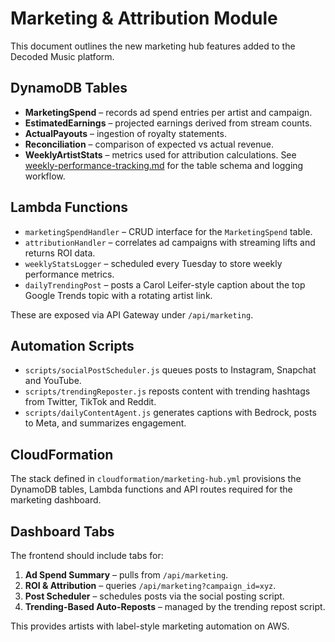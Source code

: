 # Marketing & Attribution Module

This document outlines the new marketing hub features added to the Decoded Music platform.

## DynamoDB Tables
- **MarketingSpend** – records ad spend entries per artist and campaign.
- **EstimatedEarnings** – projected earnings derived from stream counts.
- **ActualPayouts** – ingestion of royalty statements.
- **Reconciliation** – comparison of expected vs actual revenue.
- **WeeklyArtistStats** – metrics used for attribution calculations.
  See [weekly-performance-tracking.md](weekly-performance-tracking.md) for the
  table schema and logging workflow.

## Lambda Functions
- `marketingSpendHandler` – CRUD interface for the `MarketingSpend` table.
- `attributionHandler` – correlates ad campaigns with streaming lifts and returns ROI data.
- `weeklyStatsLogger` – scheduled every Tuesday to store weekly performance metrics.
- `dailyTrendingPost` – posts a Carol Leifer-style caption about the top Google Trends topic with a rotating artist link.

These are exposed via API Gateway under `/api/marketing`.

## Automation Scripts
- `scripts/socialPostScheduler.js` queues posts to Instagram, Snapchat and YouTube.
- `scripts/trendingReposter.js` reposts content with trending hashtags from Twitter, TikTok and Reddit.
- `scripts/dailyContentAgent.js` generates captions with Bedrock, posts to Meta, and summarizes engagement.

## CloudFormation
The stack defined in `cloudformation/marketing-hub.yml` provisions the DynamoDB tables, Lambda functions and API routes required for the marketing dashboard.

## Dashboard Tabs
The frontend should include tabs for:
1. **Ad Spend Summary** – pulls from `/api/marketing`.
2. **ROI & Attribution** – queries `/api/marketing?campaign_id=xyz`.
3. **Post Scheduler** – schedules posts via the social posting script.
4. **Trending-Based Auto-Reposts** – managed by the trending repost script.

This provides artists with label-style marketing automation on AWS.
